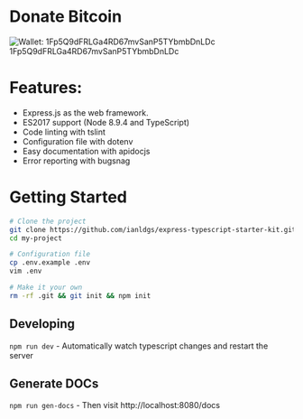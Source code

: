 # Donate Bitcoin

<img alt="Wallet: 1Fp5Q9dFRLGa4RD67mvSanP5TYbmbDnLDc" src="https://lh3.googleusercontent.com/83P1mORSs7uLaGGZtSdBDrkgccz3CmAnnOAOWdlW3U_63_52TfbV-DtKd5hpRGT1knvTM4TlXB-Zkm4Y0-pDLa1ntngHWwvcjp8bfrUq-WAKTZIdUe0J67GflJOfgIdSdAX_JPMwQov8kUCrTIflXSv-SGL6VD8d-iE5P6ZO2cnc7hdTDb91pVtb552fRLC1Hy1JzGpIxfK_IJEfWxCi89tF4Bupj-IEdrR2n3Y1gYPnywLU-hSwf9S3JNSsrpq7FdSvscY9GQE17h3AOBVOambiEuN3Al3WN4k0GFl0_r1EoZgtesawOXfHfG9RB-Ku4nuJ76DZ40bt0VSaqg30LKjYtIfSFDczryLxhlYEnBuVSpyu0Qxt4BUmK8G8S5CWxjx0F2VSBvVXxG14cDJr3St72-NzCzqk6OvyGnikqAcd13aFV8C_ZaGlQ_EvuK3aT9E6TWvKZ0lHdHQD3PUGNlLi5fao7FZl8Kr0vFf-nJa6L-Ln7zMKjhgUv8rXn_WYaJ5sAfxWkUBzq8I_wl5U5s5o4lJkq2F55Dr_sP1LIR14Hx2GoXnzB6oUWyeevOfLa4zFo7W6JrM0oLoMQz0avKPKI62xHGBfnroNtyo5wEtu5WNtpr_m_2uokAhMxPqtqNMqb1x-v2YEEvZkgbcyI4ta9Zp_OqzxXPJKQT2w3EQSEUvQaOgkuxJU=s116-no" >
1Fp5Q9dFRLGa4RD67mvSanP5TYbmbDnLDc

# Features:

* Express.js as the web framework.
* ES2017 support (Node 8.9.4 and TypeScript)
* Code linting with tslint
* Configuration file with dotenv
* Easy documentation with apidocjs
* Error reporting with bugsnag

# Getting Started

```bash
# Clone the project
git clone https://github.com/ianldgs/express-typescript-starter-kit.git my-project
cd my-project

# Configuration file
cp .env.example .env
vim .env

# Make it your own
rm -rf .git && git init && npm init
```

## Developing
`npm run dev` - Automatically watch typescript changes and restart the server

## Generate DOCs
`npm run gen-docs` - Then visit http://localhost:8080/docs
